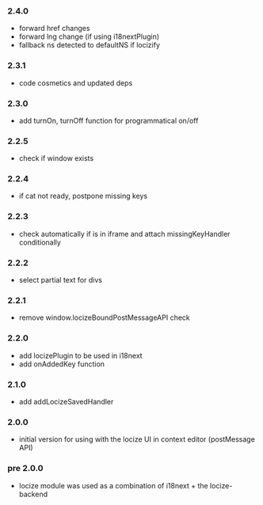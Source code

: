 ### 2.4.0

- forward href changes
- forward lng change (if using i18nextPlugin)
- fallback ns detected to defaultNS if locizify

### 2.3.1

- code cosmetics and updated deps

### 2.3.0

- add turnOn, turnOff function for programmatical on/off

### 2.2.5

- check if window exists

### 2.2.4

- if cat not ready, postpone missing keys

### 2.2.3

- check automatically if is in iframe and attach missingKeyHandler conditionally

### 2.2.2

- select partial text for divs

### 2.2.1

- remove window.locizeBoundPostMessageAPI check

### 2.2.0

- add locizePlugin to be used in i18next
- add onAddedKey function

### 2.1.0

- add addLocizeSavedHandler

### 2.0.0

- initial version for using with the locize UI in context editor (postMessage API)

### pre 2.0.0

- locize module was used as a combination of i18next + the locize-backend
